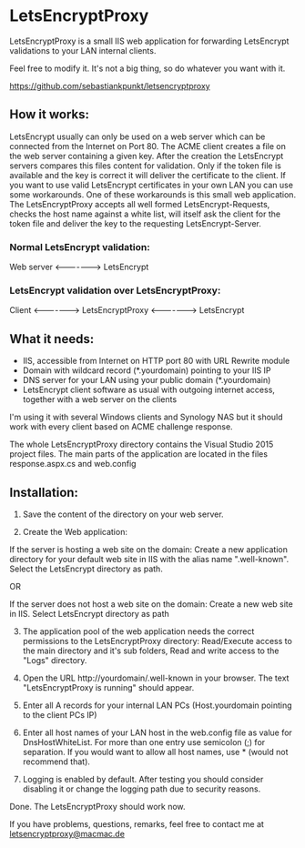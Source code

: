 # LetsEncryptProxy
LetsEncryptProxy is a small IIS web application for forwarding LetsEncrypt validations to your LAN internal clients.

Feel free to modify it. It's not a big thing, so do whatever you want with it.

https://github.com/sebastiankpunkt/letsencryptproxy


## How it works:

LetsEncrypt usually can only be used on a web server which can be connected from the Internet on Port 80.
The ACME client creates a file on the web server containing a given key. After the creation the LetsEncrypt servers compares this files content for validation. Only if the token file is available and the key is correct it will deliver the certificate to the client.
If you want to use valid LetsEncrypt certificates in your own LAN you can use some workarounds. One of these workarounds is this small web application.
The LetsEncryptProxy accepts all well formed LetsEncrypt-Requests, checks the host name against a white list, will itself ask the client for the token file and deliver the key to the requesting LetsEncrypt-Server.

### Normal LetsEncrypt validation:
Web server <-------> LetsEncrypt

### LetsEncrypt validation over LetsEncryptProxy:
Client <-------> LetsEncryptProxy <-------> LetsEncrypt


## What it needs: 

- IIS, accessible from Internet on HTTP port 80 with URL Rewrite module
- Domain with wildcard record (*.yourdomain) pointing to your IIS IP
- DNS server for your LAN using your public domain (*.yourdomain)
- LetsEncrypt client software as usual with outgoing internet access, together with a web server on the clients

I'm using it with several Windows clients and Synology NAS but it should work with every client based on ACME challenge response.

The whole LetsEncryptProxy directory contains the Visual Studio 2015 project files. The main parts of the application are located in the files response.aspx.cs and web.config


## Installation:

1. Save the content of the directory on your web server.

2. Create the Web application:

If the server is hosting a web site on the domain:
Create a new application directory for your default web site in IIS with the alias name ".well-known". Select the LetsEncrypt directory as path.

OR

If the server does not host a web site on the domain:
Create a new web site in IIS. Select LetsEncrypt directory as path


3. The application pool of the web application needs the correct permissions to the LetsEncryptProxy directory: Read/Execute access to the main directory and it's sub folders, Read and write access to the "Logs" directory.

4. Open the URL http://yourdomain/.well-known in your browser. The text "LetsEncryptProxy is running" should appear.

5. Enter all A records for your internal LAN PCs (Host.yourdomain pointing to the client PCs IP)

6. Enter all host names of your LAN host in the web.config file as value for DnsHostWhiteList. For more than one entry use semicolon (;) for separation. If you would want to allow all host names, use * (would not recommend that).

7. Logging is enabled by default. After testing you should consider disabling it or change the logging path due to security reasons.

Done. The LetsEncryptProxy should work now.

If you have problems, questions, remarks, feel free to contact me at letsencryptproxy@macmac.de
